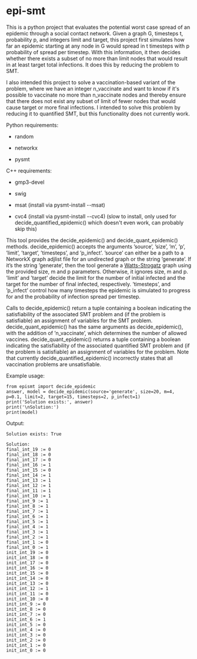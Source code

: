 # epi-smt

This is a python project that evaluates the potential worst case spread of an epidemic through a social contact network. Given a graph G, timesteps t, probability p, and integers limit and target, this project first simulates how far an epidemic starting at any node in G would spread in t timesteps with p probability of spread per timestep. With this information, it then decides whether there exists a subset of no more than limit nodes that would result in at least target total infections. It does this by reducing the problem to SMT.

I also intended this project to solve a vaccination-based variant of the problem, where we have an integer n_vaccinate and want to know if it's possible to vaccinate no more than n_vaccinate nodes and thereby ensure that there does not exist any subset of limit of fewer nodes that would cause target or more final infections. I intended to solve this problem by reducing it to quantified SMT, but this functionality does not currently work.

Python requirements:

- random

- networkx

- pysmt

C++ requirements:

- gmp3-devel

- swig

- msat (install via pysmt-install --msat)

- cvc4 (install via pysmt-install --cvc4) (slow to install, only used for decide_quantified_epidemic() which doesn't even work, can probably skip this)

This tool provides the decide_epidemic() and decide_quant_epidemic() methods. decide_epidemic() accepts the arguments ’source’, ’size’, ’m’, ’p’, ’limit’, ’target’, ’timesteps’, and ’p_infect’. 
’source’ can either be a path to a NetworkX graph adjlist file for an undirected graph or the string ’generate’. If it’s the string ’generate’, then the tool generate a [Watts-Strogatz](https://en.wikipedia.org/wiki/Watts%E2%80%93Strogatz_model) graph using the provided size, m and p parameters. Otherwise, it ignores size, m and p. 
’limit’ and ’target’ decide the limit for the number of initial infected and the target for the number of final infected, respectively. 
’timesteps’, and ’p_infect’ control how many timesteps the epidemic is simulated to progress for and the probability of infection spread per timestep.

Calls to decide_epidemic() return a tuple containing a boolean indicating the satisfiability of the associated SMT problem and (if the problem is satisfiable) an assignment of variables for the SMT problem. decide_quant_epidemic() has the same arguments as decide_epidemic(), with the addition of ’n_vaccinate’, which determines the number of allowed vaccines. decide_quant_epidemic() returns a tuple containing a boolean indicating the satisfiability of the associated quantified SMT problem and (if the problem is satisfiable) an assignment of variables for the problem. Note that currently decide_quantified_epidemic() incorrectly states that all vaccination problems are unsatisfiable.



Example usage:

```
from epismt import decide_epidemic
answer, model = decide_epidemic(source='generate', size=20, m=4, p=0.1, limit=2, target=15, timesteps=2, p_infect=1)
print('Solution exists:', answer)
print('\nSolution:')
print(model)
```

Output:
```
Solution exists: True

Solution:
final_int_19 := 0
final_int_18 := 0
final_int_17 := 0
final_int_16 := 1
final_int_15 := 0
final_int_14 := 1
final_int_13 := 1
final_int_12 := 1
final_int_11 := 1
final_int_10 := 1
final_int_9 := 1
final_int_8 := 1
final_int_7 := 1
final_int_6 := 1
final_int_5 := 1
final_int_4 := 1
final_int_3 := 1
final_int_2 := 1
final_int_1 := 0
final_int_0 := 1
init_int_19 := 0
init_int_18 := 0
init_int_17 := 0
init_int_16 := 0
init_int_15 := 0
init_int_14 := 0
init_int_13 := 0
init_int_12 := 1
init_int_11 := 0
init_int_10 := 0
init_int_9 := 0
init_int_8 := 0
init_int_7 := 0
init_int_6 := 1
init_int_5 := 0
init_int_4 := 0
init_int_3 := 0
init_int_2 := 0
init_int_1 := 0
init_int_0 := 0
```
